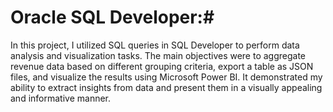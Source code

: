 # Oracle SQL Developer:#

In this project, I utilized SQL queries in SQL Developer to perform data analysis and visualization tasks. 
The main objectives were to aggregate revenue data based on different grouping criteria, export a table as JSON files, and visualize the results using Microsoft Power BI.
It demonstrated my ability to extract insights from data and present them in a visually appealing and informative manner.
